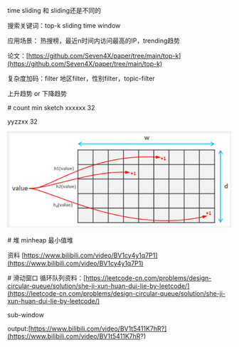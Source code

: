 time sliding 和 sliding还是不同的

搜索关键词：top-k sliding time window

应用场景： 热搜榜，最近n时间内访问最高的IP，trending趋势

论文：[https://github.com/Seven4X/paper/tree/main/top-k](https://github.com/Seven4X/paper/tree/main/top-k)

复杂度加码：filter 地区filter，性别filter，topic-filter

上升趋势 or 下降趋势

\# count min sketch
xxxxxx 32

yyzzxx 32

![image.png](assert/1614259719997-6f18f33f-dd21-49ba-8059-af3e1ef7017c.png)

\# 堆
minheap 最小值堆

资料 [https://www.bilibili.com/video/BV1cy4y1q7P1](https://www.bilibili.com/video/BV1cy4y1q7P1)

\# 滑动窗口
循环队列资料：[https://leetcode-cn.com/problems/design-circular-queue/solution/she-ji-xun-huan-dui-lie-by-leetcode/](https://leetcode-cn.com/problems/design-circular-queue/solution/she-ji-xun-huan-dui-lie-by-leetcode/)

sub-window

output:[https://www.bilibili.com/video/BV1t5411K7hR?](https://www.bilibili.com/video/BV1t5411K7hR?)